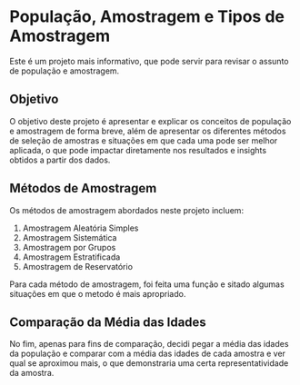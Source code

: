 
# População, Amostragem e Tipos de Amostragem

Este é um projeto mais informativo, que pode servir para revisar o assunto de população e amostragem.

## Objetivo

O objetivo deste projeto é apresentar e explicar os conceitos de população e amostragem de forma breve, além de apresentar os diferentes métodos de seleção de amostras e situações em que cada uma pode ser melhor aplicada, o que pode impactar diretamente nos resultados e insights obtidos a partir dos dados.

## Métodos de Amostragem

Os métodos de amostragem abordados neste projeto incluem:

1. Amostragem Aleatória Simples
2. Amostragem Sistemática
3. Amostragem por Grupos
4. Amostragem Estratificada
5. Amostragem de Reservatório

Para cada método de amostragem, foi feita uma função e sitado algumas situações em que o metodo é mais apropriado.

## Comparação da Média das Idades

No fim, apenas para fins de comparação, decidi pegar a média das idades da população e comparar com a média das idades de cada amostra e ver qual se aproximou mais, o que demonstraria uma certa representatividade da amostra.
